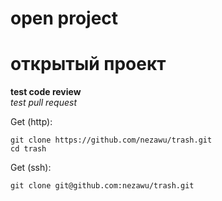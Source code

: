 # open project  
# открытый проект  
**test code review**  
*test pull request*

Get (http):
```shell
git clone https://github.com/nezawu/trash.git
cd trash
```
Get (ssh):
```shell
git clone git@github.com:nezawu/trash.git
```
